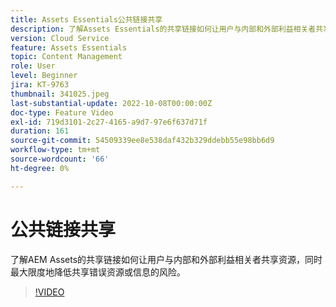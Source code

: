 ```yaml
---
title: Assets Essentials公共链接共享
description: 了解Assets Essentials的共享链接如何让用户与内部和外部利益相关者共享资源，同时最大限度地降低共享错误资源的风险……（请用60到160个字符描述）
version: Cloud Service
feature: Assets Essentials
topic: Content Management
role: User
level: Beginner
jira: KT-9763
thumbnail: 341025.jpeg
last-substantial-update: 2022-10-08T00:00:00Z
doc-type: Feature Video
exl-id: 719d3101-2c27-4165-a9d7-97e6f637d71f
duration: 161
source-git-commit: 54509339ee8e538daf432b329ddebb55e98bb6d9
workflow-type: tm+mt
source-wordcount: '66'
ht-degree: 0%

---
```


# 公共链接共享

了解AEM Assets的共享链接如何让用户与内部和外部利益相关者共享资源，同时最大限度地降低共享错误资源或信息的风险。

>[!VIDEO](https://video.tv.adobe.com/v/341025?quality=12&learn=on)
